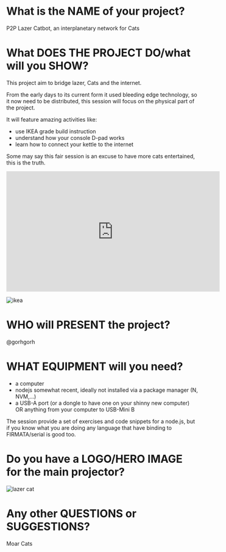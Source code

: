 # What is the NAME of your project?
P2P Lazer Catbot, an interplanetary network for Cats

# What DOES THE PROJECT DO/what will you SHOW?

This project aim to bridge lazer, Cats and the internet.

From the early days to its current form it used bleeding edge technology, so it now need to be distributed, this session will focus on the physical part of the project.

It will feature amazing activities like:

- use IKEA grade build instruction
- understand how your console D-pad works
- learn how to connect your kettle to the internet

Some may say this fair session is an excuse to have more cats entertained, this is the truth.


<iframe width="560" height="315" src="https://www.youtube.com/embed/6NYyGC-wZKU" frameborder="0" allow="accelerometer; autoplay; encrypted-media; gyroscope; picture-in-picture" allowfullscreen></iframe>

![ikea](https://catsandsolenoids.eu/assets/build/v4/31.png)

# WHO will PRESENT the project?
@gorhgorh

# WHAT EQUIPMENT will you need?
- a computer
- nodejs somewhat recent, ideally not installed via a package manager (N, NVM,...)
- a USB-A port (or a dongle to have one on your shinny new computer) OR anything from your computer to USB-Mini B

The session provide a set of exercises and code snippets for a node.js, but if you know what you are doing any language that have binding to FIRMATA/serial is good too. 

# Do you have a LOGO/HERO IMAGE for the main projector?
![lazer cat](https://cloud.githubusercontent.com/assets/58871/3391010/aa2240de-fca5-11e3-8015-1f0f54acab33.jpg)

# Any other QUESTIONS or SUGGESTIONS?
Moar Cats
